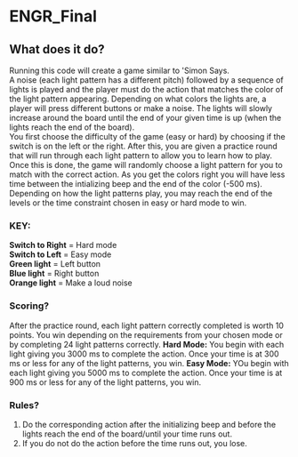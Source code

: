 # ENGR_Final

## What does it do?

Running this code will create a game similar to 'Simon Says.<br />
A noise (each light pattern has a different pitch) followed by a sequence of lights is played and the player must do the action that matches the color of the light pattern appearing. Depending on what colors the lights are, a player will press different buttons or make a noise. The lights will slowly increase around the board until the end of your given time is up (when the lights reach the end of the board).<br />
You first choose the difficulty of the game (easy or hard) by choosing if the switch is on the left or the right. After this, you are given a practice round that will run through each light pattern to allow you to learn how to play. Once this is done, the game will randomly choose a light pattern for you to match with the correct action. As you get the colors right you will have less time between the intializing beep and the end of the color (-500 ms). Depending on how the light patterns play, you may reach the end of the levels or the time constraint chosen in easy or hard mode to win.

### KEY:<br />
**Switch to Right** = Hard mode<br />
**Switch to Left** = Easy mode<br />
**Green light** = Left button<br />
**Blue light** = Right button<br />
**Orange light** = Make a loud noise<br />

### Scoring?<br />
After the practice round, each light pattern correctly completed is worth 10 points. You win depending on the requirements from your chosen mode or by completing 24 light patterns correctly.
**Hard Mode:** You begin with each light giving you 3000 ms to complete the action. Once your time is at 300 ms or less for any of the light patterns, you win.
**Easy Mode:** YOu begin with each light giving you 5000 ms to complete the action. Once your time is at 900 ms or less for any of the light patterns, you win.

### Rules?
1. Do the corresponding action after the initializing beep and before the lights reach the end of the board/until your time runs out.
2. If you do not do the action before the time runs out, you lose.
